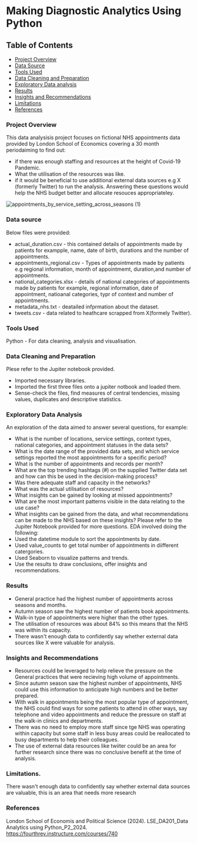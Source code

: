 # Making Diagnostic Analytics Using Python
## Table of Contents
- [Project Overview](#project-overview)
- [Data Source](#data-source)
- [Tools Used](#tools-used)
- [Data Cleaning and Preparation](#data-cleaning-and-preparation)
- [Exploratory Data analysis](#exploratory-data-analysis)
- [Results](results)
- [Insights and Recommendations](#insights-and-recommendations)
- [Limitations](#limitations)
- [References](#references)
### Project Overview
This data analysisis project focuses on fictional NHS appointments data provided by London School of Economics covering a 30 month periodaiming to find out:  
- if there was enough staffing and resources at the height of Covid-19 Pandemic.
- What the utilisation of the resources was like.
- if it would be beneficial to use additional external data sources e.g X (formerly Twitter) to run the analysis.
Answering these questions would help the NHS budget better and allocate resouces appropriateley.



![appointments_by_service_setting_across_seasons (1)](https://github.com/user-attachments/assets/c5581fee-21be-4829-9288-7477facec047)
### Data source
Below files were provided:
- actual_duration.csv - this contained details of appointments made by patients for exampple, name, date of birth, durations and the number of appointments.
- appointments_regional.csv - Types of appointments made by patients e.g regional information, month of appointmemt, duration,and number of appointments.
- national_categories.xlsx - details of national categories of appointments made by patients for example, regional information, date of appointment, natioanal categories, typr of context and number of appointments.
- metadata_nhs.txt - deatailed infprmation about the dataset.
- tweets.csv - data related to heathcare scrapped from X(formely Twitter).

### Tools Used
Python - For data cleaning, analysis and visualisation.

### Data Cleaning and Preparation
Plese refer to the Jupiter notebook provided.
- Imported necessary libraries.
- Imported the first three files onto a jupiter notbook and loaded them.
- Sense-check the files, find measures of central tendencies, missing values, duplicates and descriptive statistics.

### Exploratory Data Analysis
 An exploration of the data aimed to answer several questions, for example:
 - What is the number of locations, service settings, context types, national categories, and appointment statuses in the data sets?
 - What is the date range of the provided data sets, and which service settings reported the most appointments for a specific period?
 - What is the number of appointments and records per month?
 - What are the top trending hashtags (#) on the supplied Twitter data set and how can this be used in the decision-making process?
 - Was there adequate staff and capacity in the networks?
 - What was the actual utilisation of resources?
 - What insights can be gained by looking at missed appointments?
 - What are the most important patterns visible in the data relating to the use case? 
  - What insights can be gained from the data, and what recommendations can be made to the NHS based on these insights?
 Please refer to the Jupiter Notebook provided for more questions.
EDA involved doing the following:
- Used the datetime module to sort the appointments by date.
- Used value_counts to get total number of appointments in diifferent catergories.
- Used Seaborn to visualize patterns and trends.
- Use the results to draw conclusions, offer insights and recommendations.

### Results
 - General practice had the highest number of appointments across seasons and 
months.
 - Autumn season saw the highest number of patients book appointments. 
 - Walk-in type of appointments were higher than the other types.
 - The utilisation of resources was about 84% so this means that the NHS was within its capacity. 
 - There wasn't enough data to confidently say whether external data sources like X were 
valuable for analysis. 
### Insights and Recommendations
- Resources could be leveraged to help relieve the pressure on the General practices that were recieving high volume of appointments.
- Since autumn season saw the highest number of appointments, NHS could use this information to anticipate high numbers and be better prepared.
- With walk in appointments being the most popular type of appointment, the NHS could find ways for some patients to attend in other ways, say telephone and video appointments and reduce the pressure on staff at the walk-in clinics and departments.
- There was no need to employ more staff since tge NHS was operating within capacity but some staff in less busy areas could be reallocated to busy departments to help their colleagues.
- The use of external data resources like twiiter could be an area for further research since there was no conclusive benefit at the time of analysis.

### Limitations.
There wasn't enough data to confidently say whether external data sources are 
valuable, this is an area that needs more research
  
 ### References
  London School of Economis and Political Science (2024). LSE_DA201_Data Analytics using Python_P2_2024. https://fourthrev.instructure.com/courses/740





 
